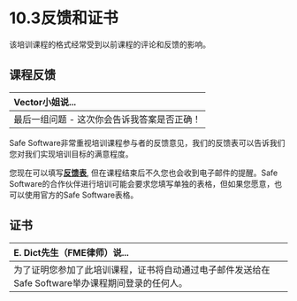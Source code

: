# 10.3反馈和证书

该培训课程的格式经常受到以前课程的评论和反馈的影响。

## 课程反馈

|  Vector小姐说... |
| :--- |
|  最后一组问题 - 这次你会告诉我答案是否正确！ |

Safe Software非常重视培训课程参与者的反馈意见，我们的反馈表可以告诉我们您对我们实现培训目标的满意程度。

您现在可以填写[**反馈表**](https://www.surveymonkey.com/r/fmetraining), 但在课程结束后不久您也会收到电子邮件的提醒。Safe Software的合作伙伴进行培训可能会要求您填写单独的表格，但如果您愿意，也可以使用官方的Safe Software表格。

## 证书

|  E. Dict先生（FME律师）说... |
| :--- |
|  为了证明您参加了此培训课程，证书将自动通过电子邮件发送给在Safe Software举办课程期间登录的任何人。 |

